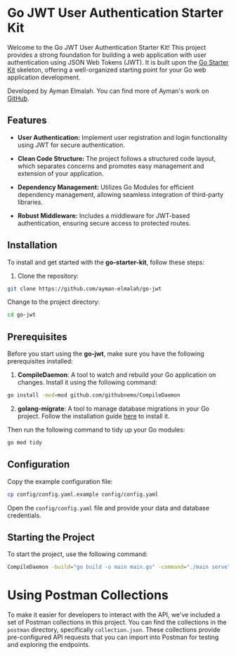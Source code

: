 # Go JWT User Authentication Starter Kit

Welcome to the Go JWT User Authentication Starter Kit! This project provides a strong foundation for building a web application with user authentication using JSON Web Tokens (JWT). It is built upon the [Go Starter Kit](https://github.com/ayman-elmalah/go-starter-kit) skeleton, offering a well-organized starting point for your Go web application development.

Developed by Ayman Elmalah. You can find more of Ayman's work on [GitHub](https://github.com/ayman-elmalah).

## Features

- **User Authentication:** Implement user registration and login functionality using JWT for secure authentication.

- **Clean Code Structure:** The project follows a structured code layout, which separates concerns and promotes easy management and extension of your application.

- **Dependency Management:** Utilizes Go Modules for efficient dependency management, allowing seamless integration of third-party libraries.

- **Robust Middleware:** Includes a middleware for JWT-based authentication, ensuring secure access to protected routes.

## Installation

To install and get started with the **go-starter-kit**, follow these steps:

1. Clone the repository:

```sh
git clone https://github.com/ayman-elmalah/go-jwt
```

Change to the project directory:

```sh
cd go-jwt
```

## Prerequisites

Before you start using the **go-jwt**, make sure you have the following prerequisites installed:

1. **CompileDaemon**: A tool to watch and rebuild your Go application on changes. Install it using the following command:

```sh
go install -mod=mod github.com/githubnemo/CompileDaemon
```

2. **golang-migrate**: A tool to manage database migrations in your Go project. Follow the installation guide [here](https://github.com/golang-migrate/migrate/tree/master/cmd/migrate) to install it.

Then run the following command to tidy up your Go modules:

```sh
go mod tidy
```

## Configuration

Copy the example configuration file:

```sh
cp config/config.yaml.example config/config.yaml
```

Open the `config/config.yaml` file and provide your data and database credentials.

## Starting the Project

To start the project, use the following command:

```sh
CompileDaemon -build="go build -o main main.go" -command="./main serve"
```

# Using Postman Collections

To make it easier for developers to interact with the API, we've included a set of Postman collections in this project. You can find the collections in the `postman` directory, specifically `collection.json`. These collections provide pre-configured API requests that you can import into Postman for testing and exploring the endpoints.
